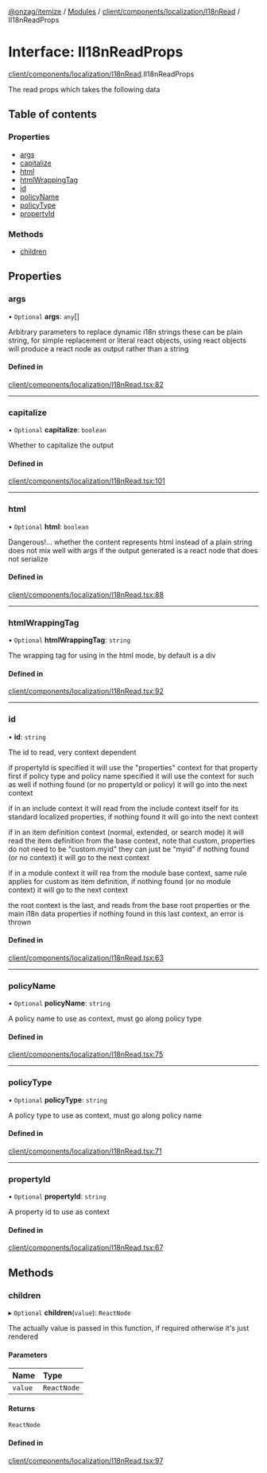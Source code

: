 [@onzag/itemize](../README.md) / [Modules](../modules.md) / [client/components/localization/I18nRead](../modules/client_components_localization_I18nRead.md) / II18nReadProps

# Interface: II18nReadProps

[client/components/localization/I18nRead](../modules/client_components_localization_I18nRead.md).II18nReadProps

The read props which takes the following data

## Table of contents

### Properties

- [args](client_components_localization_I18nRead.II18nReadProps.md#args)
- [capitalize](client_components_localization_I18nRead.II18nReadProps.md#capitalize)
- [html](client_components_localization_I18nRead.II18nReadProps.md#html)
- [htmlWrappingTag](client_components_localization_I18nRead.II18nReadProps.md#htmlwrappingtag)
- [id](client_components_localization_I18nRead.II18nReadProps.md#id)
- [policyName](client_components_localization_I18nRead.II18nReadProps.md#policyname)
- [policyType](client_components_localization_I18nRead.II18nReadProps.md#policytype)
- [propertyId](client_components_localization_I18nRead.II18nReadProps.md#propertyid)

### Methods

- [children](client_components_localization_I18nRead.II18nReadProps.md#children)

## Properties

### args

• `Optional` **args**: `any`[]

Arbitrary parameters to replace dynamic i18n strings
these can be plain string, for simple replacement or literal react
objects, using react objects will produce a react node as output
rather than a string

#### Defined in

[client/components/localization/I18nRead.tsx:82](https://github.com/onzag/itemize/blob/5c2808d3/client/components/localization/I18nRead.tsx#L82)

___

### capitalize

• `Optional` **capitalize**: `boolean`

Whether to capitalize the output

#### Defined in

[client/components/localization/I18nRead.tsx:101](https://github.com/onzag/itemize/blob/5c2808d3/client/components/localization/I18nRead.tsx#L101)

___

### html

• `Optional` **html**: `boolean`

Dangerous!... whether the content represents html instead of a plain string
does not mix well with args if the output generated is a react node that
does not serialize

#### Defined in

[client/components/localization/I18nRead.tsx:88](https://github.com/onzag/itemize/blob/5c2808d3/client/components/localization/I18nRead.tsx#L88)

___

### htmlWrappingTag

• `Optional` **htmlWrappingTag**: `string`

The wrapping tag for using in the html mode, by default is a div

#### Defined in

[client/components/localization/I18nRead.tsx:92](https://github.com/onzag/itemize/blob/5c2808d3/client/components/localization/I18nRead.tsx#L92)

___

### id

• **id**: `string`

The id to read, very context dependent

if propertyId is specified it will use the "properties" context for that property first
if policy type and policy name specified it will use the context for such as well
if nothing found (or no propertyId or policy) it will go into the next context

if in an include context it will read from the include context itself for its standard
localized properties, if nothing found it will go into the next context

if in an item definition context (normal, extended, or search mode) it will read the item definition
from the base context, note that custom, properties do not need to be "custom.myid" they can
just be "myid" if nothing found (or no context) it will go to the next context

if in a module context it will rea from the module base context, same rule applies for custom
as item definition, if nothing found (or no module context) it will go to the next context

the root context is the last, and reads from the base root properties or the main i18n data properties
if nothing found in this last context, an error is thrown

#### Defined in

[client/components/localization/I18nRead.tsx:63](https://github.com/onzag/itemize/blob/5c2808d3/client/components/localization/I18nRead.tsx#L63)

___

### policyName

• `Optional` **policyName**: `string`

A policy name to use as context, must go along policy type

#### Defined in

[client/components/localization/I18nRead.tsx:75](https://github.com/onzag/itemize/blob/5c2808d3/client/components/localization/I18nRead.tsx#L75)

___

### policyType

• `Optional` **policyType**: `string`

A policy type to use as context, must go along policy name

#### Defined in

[client/components/localization/I18nRead.tsx:71](https://github.com/onzag/itemize/blob/5c2808d3/client/components/localization/I18nRead.tsx#L71)

___

### propertyId

• `Optional` **propertyId**: `string`

A property id to use as context

#### Defined in

[client/components/localization/I18nRead.tsx:67](https://github.com/onzag/itemize/blob/5c2808d3/client/components/localization/I18nRead.tsx#L67)

## Methods

### children

▸ `Optional` **children**(`value`): `ReactNode`

The actually value is passed in this function, if required
otherwise it's just rendered

#### Parameters

| Name | Type |
| :------ | :------ |
| `value` | `ReactNode` |

#### Returns

`ReactNode`

#### Defined in

[client/components/localization/I18nRead.tsx:97](https://github.com/onzag/itemize/blob/5c2808d3/client/components/localization/I18nRead.tsx#L97)
